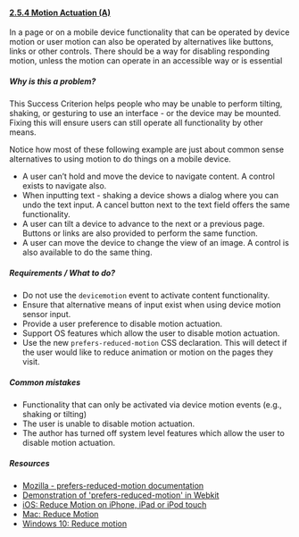 #### [2.5.4 Motion Actuation (A)](https://www.w3.org/TR/WCAG21/#motion-actuation)

In a page or on a mobile device functionality that can be operated by device motion or user motion can also be operated by alternatives like buttons, links or other controls. There should be a way for disabling responding motion, unless the motion can operate in an accessible way or is essential

##### Why is this a problem?

This Success Criterion helps people who may be unable to perform tilting, shaking, or gesturing to use an interface - or the device may be mounted. Fixing this will ensure users can still operate all functionality by other means.

Notice how most of these following example are just about common sense alternatives to using motion to do things on a mobile device.

* A user can’t hold and move the device to navigate content. A control exists to navigate also.
* When inputting text - shaking a device shows a dialog where you can undo the text input. A cancel button next to the text field offers the same functionality.
* A user can tilt a device to advance to the next or a previous page. Buttons or links are also provided to perform the same function.
* A user can move the device to change the view of an image. A control is also available to do the same thing.

##### Requirements / What to do?

* Do not use the <code>devicemotion</code> event to activate content functionality.
* Ensure that alternative means of input exist when using device motion sensor input.
* Provide a user preference to disable motion actuation.
* Support OS features which allow the user to disable motion actuation.
* Use the new <code>prefers-reduced-motion</code> CSS declaration. This will detect if the user would like to reduce animation or motion on the pages they visit.

##### Common mistakes

* Functionality that can only be activated via device motion events (e.g., shaking or tilting)
* The user is unable to disable motion actuation.
* The author has turned off system level features which allow the user to disable motion actuation.

##### Resources

* [Mozilla - prefers-reduced-motion documentation](https://developer.mozilla.org/en-US/docs/Web/CSS/@media/prefers-reduced-motion)
* [Demonstration of 'prefers-reduced-motion' in Webkit](https://webkit.org/blog-files/prefers-reduced-motion/prm.htm)
* [iOS: Reduce Motion on iPhone, iPad or iPod touch](https://support.apple.com/en-gb/HT202655)
* [Mac: Reduce Motion](https://apple.stackexchange.com/questions/253756/speed-up-mission-control-animations-in-macos-sierra)
* [Windows 10: Reduce motion](https://www.laptopmag.com/articles/disable-minimize-maximize-animations-windows-10)

